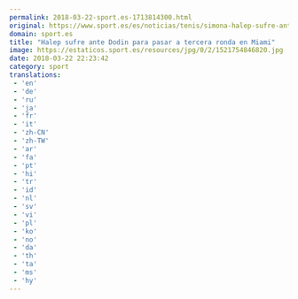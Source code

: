 ```yaml
---
permalink: 2018-03-22-sport.es-1713814300.html
original: https://www.sport.es/es/noticias/tenis/simona-halep-sufre-ante-dodin-para-alcanzar-tercera-ronda-miami-tenis-6710155?utm_source=rss-noticias&utm_medium=feed&utm_campaign=tenis
domain: sport.es
title: "Halep sufre ante Dodin para pasar a tercera ronda en Miami"
image: https://estaticos.sport.es/resources/jpg/0/2/1521754846820.jpg
date: 2018-03-22 22:23:42
category: sport
translations: 
 - 'en'
 - 'de'
 - 'ru'
 - 'ja'
 - 'fr'
 - 'it'
 - 'zh-CN'
 - 'zh-TW'
 - 'ar'
 - 'fa'
 - 'pt'
 - 'hi'
 - 'tr'
 - 'id'
 - 'nl'
 - 'sv'
 - 'vi'
 - 'pl'
 - 'ko'
 - 'no'
 - 'da'
 - 'th'
 - 'ta'
 - 'ms'
 - 'hy'
---
```


